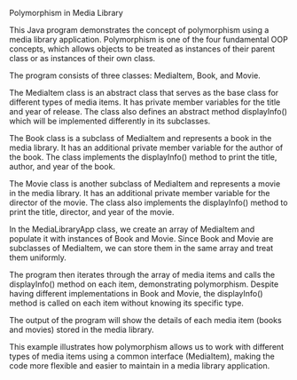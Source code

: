 Polymorphism in Media Library

This Java program demonstrates the concept of polymorphism using a media library application. Polymorphism is one of the four fundamental OOP concepts, which allows objects to be treated as instances of their parent class or as instances of their own class.

The program consists of three classes: MediaItem, Book, and Movie.

The MediaItem class is an abstract class that serves as the base class for different types of media items. It has private member variables for the title and year of release. The class also defines an abstract method displayInfo() which will be implemented differently in its subclasses.

The Book class is a subclass of MediaItem and represents a book in the media library. It has an additional private member variable for the author of the book. The class implements the displayInfo() method to print the title, author, and year of the book.

The Movie class is another subclass of MediaItem and represents a movie in the media library. It has an additional private member variable for the director of the movie. The class also implements the displayInfo() method to print the title, director, and year of the movie.

In the MediaLibraryApp class, we create an array of MediaItem and populate it with instances of Book and Movie. Since Book and Movie are subclasses of MediaItem, we can store them in the same array and treat them uniformly.

The program then iterates through the array of media items and calls the displayInfo() method on each item, demonstrating polymorphism. Despite having different implementations in Book and Movie, the displayInfo() method is called on each item without knowing its specific type.

The output of the program will show the details of each media item (books and movies) stored in the media library.

This example illustrates how polymorphism allows us to work with different types of media items using a common interface (MediaItem), making the code more flexible and easier to maintain in a media library application.